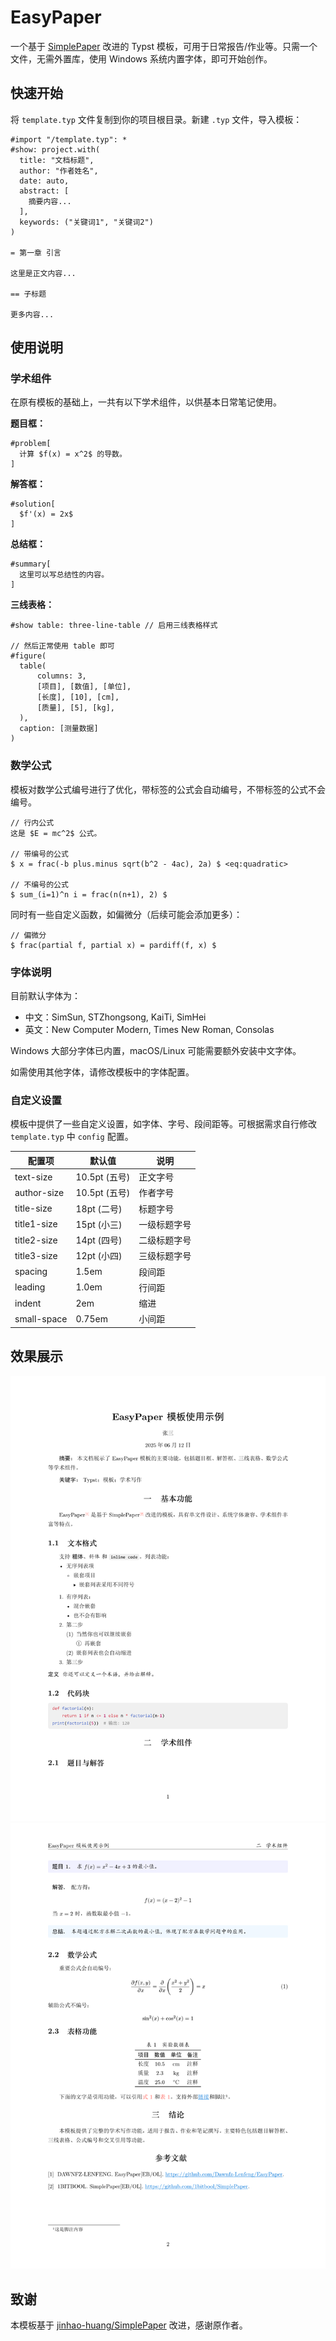 # EasyPaper

一个基于 [SimplePaper](https://github.com/jinhao-huang/SimplePaper) 改进的 Typst 模板，可用于日常报告/作业等。只需一个文件，无需外置库，使用 Windows 系统内置字体，即可开始创作。

## 快速开始

将 `template.typ` 文件复制到你的项目根目录。新建 `.typ` 文件，导入模板：

```typst
#import "/template.typ": *
#show: project.with(
  title: "文档标题",
  author: "作者姓名",
  date: auto,
  abstract: [
    摘要内容...
  ],
  keywords: ("关键词1", "关键词2")
)

= 第一章 引言

这里是正文内容...

== 子标题

更多内容...
```

## 使用说明

### 学术组件

在原有模板的基础上，一共有以下学术组件，以供基本日常笔记使用。

**题目框：**
```typst
#problem[
  计算 $f(x) = x^2$ 的导数。
]
```

**解答框：**
```typst
#solution[
  $f'(x) = 2x$
]
```

**总结框：**
```typst
#summary[
  这里可以写总结性的内容。
]
```

**三线表格：**
```typst
#show table: three-line-table // 启用三线表格样式

// 然后正常使用 table 即可
#figure(
  table(
      columns: 3,
      [项目], [数值], [单位],
      [长度], [10], [cm],
      [质量], [5], [kg],
  ),
  caption: [测量数据]
)
```

### 数学公式

模板对数学公式编号进行了优化，带标签的公式会自动编号，不带标签的公式不会编号。

```typst
// 行内公式
这是 $E = mc^2$ 公式。

// 带编号的公式
$ x = frac(-b plus.minus sqrt(b^2 - 4ac), 2a) $ <eq:quadratic>

// 不编号的公式
$ sum_(i=1)^n i = frac(n(n+1), 2) $
```

同时有一些自定义函数，如偏微分（后续可能会添加更多）：

```typst
// 偏微分
$ frac(partial f, partial x) = pardiff(f, x) $
```

### 字体说明

目前默认字体为：

- 中文：SimSun, STZhongsong, KaiTi, SimHei
- 英文：New Computer Modern, Times New Roman, Consolas

Windows 大部分字体已内置，macOS/Linux 可能需要额外安装中文字体。

如需使用其他字体，请修改模板中的字体配置。

### 自定义设置

模板中提供了一些自定义设置，如字体、字号、段间距等。可根据需求自行修改 `template.typ` 中 `config` 配置。

| 配置项 | 默认值 | 说明 |
|--------|--------|------|
| text-size | 10.5pt (五号) | 正文字号 |
| author-size | 10.5pt (五号) | 作者字号 |
| title-size | 18pt (二号) | 标题字号 |
| title1-size | 15pt (小三) | 一级标题字号 |
| title2-size | 14pt (四号) | 二级标题字号 |
| title3-size | 12pt (小四) | 三级标题字号 |
| spacing | 1.5em | 段间距 |
| leading | 1.0em | 行间距 |
| indent | 2em | 缩进 |
| small-space | 0.75em | 小间距 |

## 效果展示

![](./output/output-1.png)
![](./output/output-2.png)

## 致谢

本模板基于 [jinhao-huang/SimplePaper](https://github.com/jinhao-huang/SimplePaper) 改进，感谢原作者。
